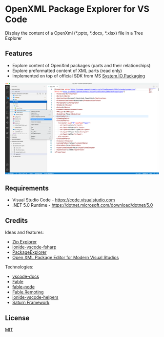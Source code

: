 # OpenXML Package Explorer for VS Code

Display the content of a OpenXml (*.pptx, *.docx, *.xlsx) file in a Tree Explorer

## Features

* Explore content of OpenXml packages (parts and their relationships)
* Explore preformatted content of XML parts (read only)
* Implemented on top of official SDK from MS [System.IO.Packaging](https://www.nuget.org/packages/System.IO.Packaging/)

![screenshot](release/images/screenshot.png)

## Requirements

* Visual Studio Code - https://code.visualstudio.com
* .NET 5.0 Runtime - https://dotnet.microsoft.com/download/dotnet/5.0

## Credits

Ideas and features:

* [Zip Explorer](https://github.com/stef-levesque/vscode-zipexplorer)
* [ionide-vscode-fsharp](https://github.com/ionide/ionide-vscode-fsharp)
* [PackageExplorer](https://archive.codeplex.com/?p=packageexplorer)
* [Open XML Package Editor for Modern Visual Studios](https://github.com/bsivanov/Open-XML-Package-Editor-Power-Tool-for-Visual-Studio)

Technologies:

* [vscode-docs](https://github.com/Microsoft/vscode-docs)
* [Fable](https://fable.io)
* [fable-node](https://github.com/fable-compiler/fable-node)
* [Fable.Remoting](https://zaid-ajaj.github.io/Fable.Remoting/)
* [ionide-vscode-helpers](https://github.com/ionide/ionide-vscode-helpers)
* [Saturn Framework](https://saturnframework.org)

## License

[MIT](LICENSE.md)
